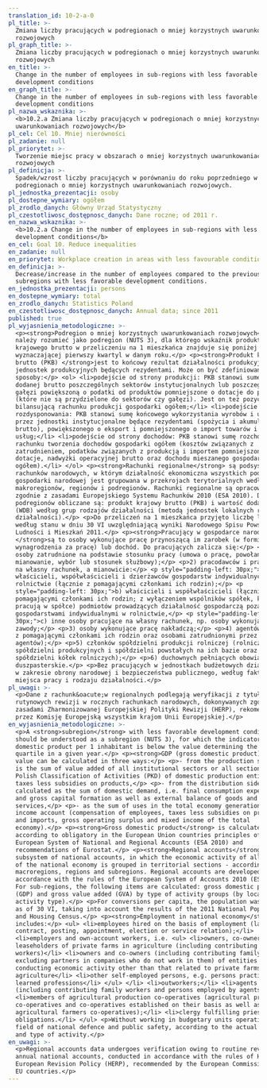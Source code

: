 ```yaml
---
translation_id: 10-2-a-0
pl_title: >-
  Zmiana liczby pracujących w podregionach o mniej korzystnych uwarunkowaniach
  rozwojowych
pl_graph_title: >-
  Zmiana liczby pracujących w podregionach o mniej korzystnych uwarunkowaniach
  rozwojowych
en_title: >-
  Change in the number of employees in sub-regions with less favorable
  development conditions
en_graph_title: >-
  Change in the number of employees in sub-regions with less favorable
  development conditions
pl_nazwa_wskaznika: >-
  <b>10.2.a Zmiana liczby pracujących w podregionach o mniej korzystnych
  uwarunkowaniach rozwojowych</b>
pl_cel: Cel 10. Mniej nierówności
pl_zadanie: null
pl_priorytet: >-
  Tworzenie miejsc pracy w obszarach o mniej korzystnych uwarunkowaniach
  rozwojowych
pl_definicja: >-
  Spadek/wzrost liczby pracujących w porównaniu do roku poprzedniego w
  podregionach o mniej korzystnych uwarunkowaniach rozwojowych.
pl_jednostka_prezentacji: osoby
pl_dostepne_wymiary: ogółem
pl_zrodlo_danych: Główny Urząd Statystyczny
pl_czestotliwosc_dostępnosc_danych: Dane roczne; od 2011 r.
en_nazwa_wskaznika: >-
  <b>10.2.a Change in the number of employees in sub-regions with less favorable
  development conditions</b>
en_cel: Goal 10. Reduce inequalities
en_zadanie: null
en_priorytet: Workplace creation in areas with less favourable conditions for development
en_definicja: >-
  Decrease/increase in the number of employees compared to the previous year in
  subregions with less favorable development conditions.
en_jednostka_prezentacji: persons
en_dostepne_wymiary: total
en_zrodlo_danych: Statistics Poland
en_czestotliwosc_dostępnosc_danych: Annual data; since 2011
published: true
pl_wyjasnienia_metodologiczne: >-
  <p><strong>Podregion o mniej korzystnych uwarunkowaniach rozwojowych</strong>
  należy rozumieć jako podregion (NUTS 3), dla którego wskaźnik produktu
  krajowego brutto w przeliczeniu na 1 mieszkańca znajduje się poniżej wartości
  wyznaczającej pierwszy kwartyl w danym roku.</p> <p><strong>Produkt krajowy
  brutto (PKB) </strong>jest to końcowy rezultat działalności produkcyjnej
  jednostek produkcyjnych będących rezydentami. Może on być zdefiniowany na trzy
  sposoby:</p> <ol> <li>podejście od strony produkcji: PKB stanowi sumę wartości
  dodanej brutto poszczególnych sektorów instytucjonalnych lub poszczególnych
  gałęzi powiększoną o podatki od produktów pomniejszone o dotacje do produktów
  (które nie są przydzielone do sektorów czy gałęzi). Jest on też pozycją
  bilansującą rachunku produkcji gospodarki ogółem;</li> <li>podejście od strony
  rozdysponowania: PKB stanowi sumę końcowego wykorzystania wyrobów i usług
  przez jednostki instytucjonalne będące rezydentami (spożycia i akumulacji
  brutto), powiększonego o eksport i pomniejszonego o import towarów i
  usług;</li> <li>podejście od strony dochodów: PKB stanowi sumę rozchodów na
  rachunku tworzenia dochodów gospodarki ogółem (kosztów związanych z
  zatrudnieniem, podatków związanych z produkcją i importem pomniejszonych o
  dotacje, nadwyżki operacyjnej brutto oraz dochodu mieszanego gospodarki
  ogółem).</li> </ol> <p><strong>Rachunki regionalne</strong> są podsystemem
  rachunków narodowych, w którym działalność ekonomiczna wszystkich podmiotów
  gospodarki narodowej jest grupowana w przekrojach terytorialnych według
  makroregionów, regionów i podregionów. Rachunki regionalne są opracowywane
  zgodnie z zasadami Europejskiego Systemu Rachunków 2010 (ESA 2010). Dla
  podregionów obliczane są: produkt krajowy brutto (PKB) i wartość dodana brutto
  (WDB) według grup rodzajów działalności (metodą jednostek lokalnych rodzaju
  działalności).</p> <p>Do przeliczeń na 1 mieszkańca przyjęto liczbę ludności
  według stanu w dniu 30 VI uwzględniającą wyniki Narodowego Spisu Powszechnego
  Ludności i Mieszkań 2011.</p> <p><strong>Pracujący w gospodarce narodowej
  </strong>są to osoby wykonujące pracę przynoszącą im zarobek (w formie
  wynagrodzenia za pracę) lub dochód. Do pracujących zalicza się:</p> <p>1)
  osoby zatrudnione na podstawie stosunku pracy (umowa o pracę, powołanie,
  mianowanie, wybór lub stosunek służbowy);</p> <p>2) pracodawców i pracujących
  na własny rachunek, a mianowicie:</p> <p style="padding-left: 30px;">a)
  właścicieli, współwłaścicieli i dzierżawców gospodarstw indywidualnych w
  rolnictwie (łącznie z pomagającymi członkami ich rodzin);</p> <p
  style="padding-left: 30px;">b) właścicieli i współwłaścicieli (łącznie z
  pomagającymi członkami ich rodzin; z wyłączeniem wspólników spółek, którzy nie
  pracują w spółce) podmiotów prowadzących działalność gospodarczą poza
  gospodarstwami indywidualnymi w rolnictwie,</p> <p style="padding-left:
  30px;">c) inne osoby pracujące na własny rachunek, np. osoby wykonujące wolne
  zawody;</p> <p>3) osoby wykonujące pracę nakładczą;</p> <p>4) agentów (łącznie
  z pomagającymi członkami ich rodzin oraz osobami zatrudnionymi przez
  agentów);</p> <p>5) członków spółdzielni produkcji rolniczej (rolniczych
  spółdzielni produkcyjnych i spółdzielni powstałych na ich bazie oraz
  spółdzielni kółek rolniczych);</p> <p>6) duchownych pełniących obowiązki
  duszpasterskie.</p> <p>Bez pracujących w jednostkach budżetowych działających
  w zakresie obrony narodowej i bezpieczeństwa publicznego, według faktycznego
  miejsca pracy i rodzaju działalności.</p>
pl_uwagi: >-
  <p>Dane z rachunk&oacute;w regionalnych podlegają weryfikacji z tytułu
  rutynowych rewizji w rocznych rachunkach narodowych, dokonywanych zgodnie z
  zasadami Zharmonizowanej Europejskiej Polityki Rewizji (HERP), rekomendowanej
  przez Komisję Europejską wszystkim krajom Unii Europejskiej.</p>
en_wyjasnienia_metodologiczne: >-
  <p>A <strong>subregion</strong> with less favorable development conditions
  should be understood as a subregion (NUTS 3), for which the indicator of gross
  domestic product per 1 inhabitant is below the value determining the first
  quartile in a given year.</p> <p><strong>GDP (gross domestic product)</strong>
  value can be calculated in three ways:</p> <p>- from the production side GDP
  is the sum of value added of all institutional sectors or all sections of the
  Polish Classification of Activities (PKD) of domestic production entities plus
  taxes less subsidies on products,</p> <p>- from the distribution side GDP is
  calculated as the sum of domestic demand, i.e. final consumption expenditure
  and gross capital formation as well as external balance of goods and
  services,</p> <p>- as the sum of uses in the total economy generation of
  income account (compensation of employees, taxes less subsidies on production
  and imports, gross operating surplus and mixed income of the total
  economy).</p> <p><strong>Gross domestic product</strong> is calculated
  according to obligatory in the European Union countries principles of the
  European System of National and Regional Accounts (ESA 2010) and
  recommendations of Eurostat.</p> <p><strong>Regional accounts</strong> are a
  subsystem of national accounts, in which the economic activity of all entities
  of the national economy is grouped in territorial sections - according to
  macroregions, regions and subregions. Regional accounts are developed in
  accordance with the rules of the European System of Accounts 2010 (ESA 2010).
  For sub-regions, the following items are calculated: gross domestic product
  (GDP) and gross value added (GVA) by type of activity groups (by local type of
  activity type).</p> <p>For conversions per capita, the population was assumed
  as of 30 VI, taking into account the results of the 2011 National Population
  and Housing Census.</p> <p><strong>Employment in national economy</strong>
  includes:</p> <ul> <li>employees hired on the basis of employment (labour
  contract, posting, appointment, election or service relation);</li>
  <li>employers and own-account workers, i.e. <ul> <li>owners, co-owners and
  leaseholders of private farms in agriculture (including contributing family
  workers)</li> <li>owners and co-owners (including contributing family workers;
  excluding partners in companies who do not work in them) of entities
  conducting economic activity other than that related to private farms in
  agriculture</li> <li>other self-employed persons, e.g. persons practising
  learned professions</li> </ul> </li> <li>outworkers;</li> <li>agents
  (including contributing family workers and persons employed by agents);</li>
  <li>members of agricultural production co-operatives (agricultural producers
  co-operatives and co-operatives established on their basis as well as
  agricultural farmers co-operatives);</li> <li>clergy fulfilling priestly
  obligations.</li> </ul> <p>Without working in budgetary units operating in the
  field of national defence and public safety, according to the actual workplace
  and type of activity.</p>
en_uwagi: >-
  <p>Regional accounts data undergoes verification owing to routine revisions in
  annual national accounts, conducted in accordance with the rules of Harmonized
  European Revision Policy (HERP), recommended by the European Commission to all
  EU countries.</p>
---
```


